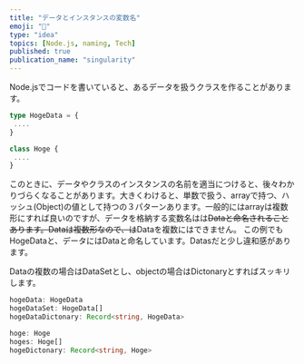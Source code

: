 ```yaml
---
title: "データとインスタンスの変数名"
emoji: "🚀"
type: "idea"
topics: [Node.js, naming, Tech]
published: true
publication_name: "singularity"
---
```


Node.jsでコードを書いていると、あるデータを扱うクラスを作ることがあります。

```typescript
type HogeData = {
 ....
}
```

```typescript
class Hoge {
 ....
}
```

このときに、データやクラスのインスタンスの名前を適当につけると、後々わかりづらくなることがあります。大きくわけると、単数で扱う、arrayで持つ、ハッシュ(Object)の値として持つの３パターンあります。一般的にはarrayは複数形にすれば良いのですが、データを格納する変数名はは~~Dataと命名されることあります。Dataは複数形なので、は~~Dataを複数にはできません。
この例でもHogeDataと、データにはDataと命名しています。Datasだと少し違和感があります。

Dataの複数の場合はDataSetとし、objectの場合はDictonaryとすればスッキリします。

```typescript
hogeData: HogeData
hogeDataSet: HogeData[]
hogeDataDictonary: Record<string, HogeData>
```

```typescript
hoge: Hoge
hoges: Hoge[]
hogeDictonary: Record<string, Hoge>
```

